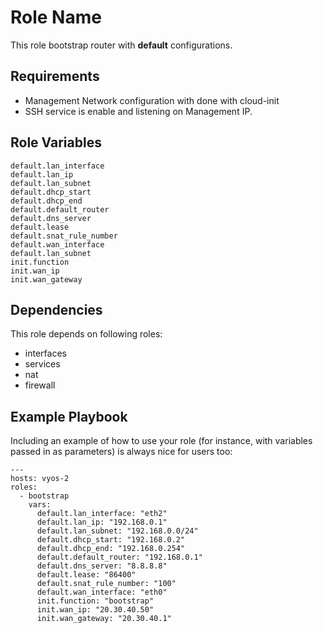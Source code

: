 Role Name
=========

This role bootstrap router with **default** configurations.

Requirements
------------

- Management Network configuration with done with cloud-init
- SSH service is enable and listening on Management IP.

Role Variables
--------------

```
default.lan_interface
default.lan_ip
default.lan_subnet
default.dhcp_start
default.dhcp_end
default.default_router
default.dns_server
default.lease
default.snat_rule_number
default.wan_interface
default.lan_subnet
init.function
init.wan_ip
init.wan_gateway
```

Dependencies
------------

This role depends on following roles:
- interfaces
- services
- nat
- firewall

Example Playbook
----------------

Including an example of how to use your role (for instance, with variables passed in as parameters) is always nice for users too:

    ---
    hosts: vyos-2        
    roles:
      - bootstrap
        vars:
          default.lan_interface: "eth2"
          default.lan_ip: "192.168.0.1"
          default.lan_subnet: "192.168.0.0/24"
          default.dhcp_start: "192.168.0.2"
          default.dhcp_end: "192.168.0.254"
          default.default_router: "192.168.0.1"
          default.dns_server: "8.8.8.8"
          default.lease: "86400"
          default.snat_rule_number: "100"
          default.wan_interface: "eth0"
          init.function: "bootstrap"
          init.wan_ip: "20.30.40.50"
          init.wan_gateway: "20.30.40.1"